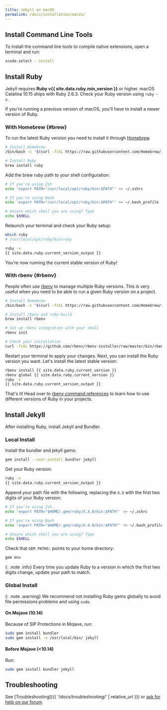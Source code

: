 ```yaml
---
title: Jekyll on macOS
permalink: /docs/installation/macos/
---
```


## Install Command Line Tools
To install the command line tools to compile native extensions, open a terminal and run:

```sh
xcode-select --install
```

## Install Ruby

Jekyll requires **Ruby v{{ site.data.ruby.min_version }}** or higher.
macOS Catalina 10.15 ships with Ruby 2.6.3. Check your Ruby version using `ruby -v`.

If you're running a previous version of macOS, you'll have to install a newer version of Ruby.

### With Homebrew {#brew}
To run the latest Ruby version you need to install it through [Homebrew](https://brew.sh).

```sh
# Install Homebrew
/bin/bash -c "$(curl -fsSL https://raw.githubusercontent.com/Homebrew/install/HEAD/install.sh)"

# Install Ruby
brew install ruby
```

Add the brew ruby path to your shell configuration:

```bash
# If you're using Zsh
echo 'export PATH="/usr/local/opt/ruby/bin:$PATH"' >> ~/.zshrc

# If you're using Bash
echo 'export PATH="/usr/local/opt/ruby/bin:$PATH"' >> ~/.bash_profile

# Unsure which shell you are using? Type
echo $SHELL
```

Relaunch your terminal and check your Ruby setup:

```sh
which ruby
# /usr/local/opt/ruby/bin/ruby

ruby -v
{{ site.data.ruby.current_version_output }}
```

You're now running the current stable version of Ruby!

### With rbenv {#rbenv}

People often use [rbenv](https://github.com/rbenv/rbenv) to manage multiple
Ruby versions. This is very useful when you need to be able to run a given Ruby version on a project.

```sh
# Install Homebrew
/bin/bash -c "$(curl -fsSL https://raw.githubusercontent.com/Homebrew/install/HEAD/install.sh)"

# Install rbenv and ruby-build
brew install rbenv

# Set up rbenv integration with your shell
rbenv init

# Check your installation
curl -fsSL https://github.com/rbenv/rbenv-installer/raw/master/bin/rbenv-doctor | bash
```

Restart your terminal to apply your changes.
Next, you can install the Ruby version you want. Let's install the latest stable version:

```sh
rbenv install {{ site.data.ruby.current_version }}
rbenv global {{ site.data.ruby.current_version }}
ruby -v
{{ site.data.ruby.current_version_output }}
```

That's it! Head over to [rbenv command references](https://github.com/rbenv/rbenv#command-reference) to learn how to use different versions of Ruby in your projects.

## Install Jekyll

After installing Ruby, install Jekyll and Bundler.

### Local Install

Install the bundler and jekyll gems:

```sh
gem install --user-install bundler jekyll
```

Get your Ruby version:

```sh
ruby -v
{{ site.data.ruby.current_version_output }}
```

Append your path file with the following, replacing the `X.X` with the first two digits of your Ruby version:

```bash
# If you're using Zsh
echo 'export PATH="$HOME/.gem/ruby/X.X.0/bin:$PATH"' >> ~/.zshrc

# If you're using Bash
echo 'export PATH="$HOME/.gem/ruby/X.X.0/bin:$PATH"' >> ~/.bash_profile

# Unsure which shell you are using? Type
echo $SHELL
```

Check that `GEM PATHS:` points to your home directory:

```sh
gem env
```

{: .note .info}
Every time you update Ruby to a version in which the first two digits change, update your path to match.

### Global Install

{: .note .warning}
We recommend not installing Ruby gems globally to avoid file permissions problems and using `sudo`.

#### On Mojave (10.14)

Because of SIP Protections in Mojave, run:

```sh
sudo gem install bundler
sudo gem install -n /usr/local/bin/ jekyll
```

#### Before Mojave (<10.14)

Run:

```sh
sudo gem install bundler jekyll
```

## Troubleshooting

See [Troubleshooting]({{ '/docs/troubleshooting/' | relative_url }}) or [ask for help on our forum](https://talk.jekyllrb.com).
